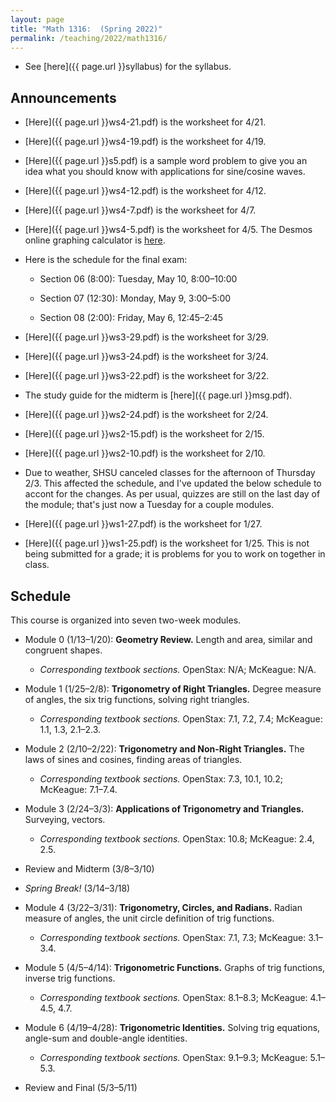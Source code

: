 ```yaml
---
layout: page
title: "Math 1316:  (Spring 2022)"
permalink: /teaching/2022/math1316/
---
```


* See [here]({{ page.url }}syllabus) for the syllabus.



Announcements
-------------

* [Here]({{ page.url }}ws4-21.pdf) is the worksheet for 4/21.

* [Here]({{ page.url }}ws4-19.pdf) is the worksheet for 4/19.

* [Here]({{ page.url }}s5.pdf) is a sample word problem to give you an idea what you should know with applications for sine/cosine waves.

* [Here]({{ page.url }}ws4-12.pdf) is the worksheet for 4/12.

* [Here]({{ page.url }}ws4-7.pdf) is the worksheet for 4/7.

* [Here]({{ page.url }}ws4-5.pdf) is the worksheet for 4/5. The Desmos online graphing calculator is [here](https://desmos.com/calculator).

* Here is the schedule for the final exam:

    * Section 06 (8:00): Tuesday, May 10, 8:00–10:00
	
	* Section 07 (12:30): Monday, May 9, 3:00–5:00
	
	* Section 08 (2:00): Friday, May 6, 12:45–2:45


* [Here]({{ page.url }}ws3-29.pdf) is the worksheet for 3/29.

* [Here]({{ page.url }}ws3-24.pdf) is the worksheet for 3/24.

* [Here]({{ page.url }}ws3-22.pdf) is the worksheet for 3/22.

* The study guide for the midterm is [here]({{ page.url }}msg.pdf).

* [Here]({{ page.url }}ws2-24.pdf) is the worksheet for 2/24.

* [Here]({{ page.url }}ws2-15.pdf) is the worksheet for 2/15.

* [Here]({{ page.url }}ws2-10.pdf) is the worksheet for 2/10.

* Due to weather, SHSU canceled classes for the afternoon of Thursday 2/3. This affected the schedule, and I've updated the below schedule to accont for the changes. As per usual, quizzes are still on the last day of the module; that's just now a Tuesday for a couple modules.

* [Here]({{ page.url }}ws1-27.pdf) is the worksheet for 1/27.

* [Here]({{ page.url }}ws1-25.pdf) is the worksheet for 1/25. This is not being submitted for a grade; it is problems for you to work on together in class.



Schedule
--------

This course is organized into seven two-week modules. 

* Module 0 (1/13–1/20): **Geometry Review.** Length and area, similar and congruent shapes. 

    * *Corresponding textbook sections.* OpenStax: N/A; McKeague: N/A.

* Module 1 (1/25–2/8): **Trigonometry of Right Triangles.** Degree measure of angles, the six trig functions, solving right triangles.

    * *Corresponding textbook sections.* OpenStax: 7.1, 7.2, 7.4; McKeague: 1.1, 1.3, 2.1–2.3.

* Module 2 (2/10–2/22): **Trigonometry and Non-Right Triangles.** The laws of sines and cosines, finding areas of triangles.

    * *Corresponding textbook sections.* OpenStax: 7.3, 10.1, 10.2; McKeague: 7.1–7.4.

* Module 3 (2/24–3/3): **Applications of Trigonometry and Triangles.** Surveying, vectors.

    * *Corresponding textbook sections.* OpenStax: 10.8; McKeague: 2.4, 2.5.

* Review and Midterm (3/8–3/10)

* *Spring Break!* (3/14–3/18)

* Module 4 (3/22–3/31): **Trigonometry, Circles, and Radians.** Radian measure of angles, the unit circle definition of trig functions.

    * *Corresponding textbook sections.* OpenStax: 7.1, 7.3; McKeague: 3.1–3.4.

* Module 5 (4/5–4/14): **Trigonometric Functions.** Graphs of trig functions, inverse trig functions.

    * *Corresponding textbook sections.* OpenStax: 8.1–8.3; McKeague: 4.1–4.5, 4.7.

* Module 6 (4/19–4/28): **Trigonometric Identities.** Solving trig equations, angle-sum and double-angle identities.

    * *Corresponding textbook sections.* OpenStax: 9.1–9.3; McKeague: 5.1–5.3.

* Review and Final (5/3–5/11)
